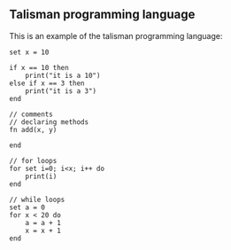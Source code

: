 ## Talisman programming language

This is an example of the talisman programming language:

```hello.t
set x = 10

if x == 10 then
    print("it is a 10")
else if x == 3 then
    print("it is a 3")
end

// comments
// declaring methods
fn add(x, y)

end

// for loops
for set i=0; i<x; i++ do
    print(i)
end

// while loops
set a = 0
for x < 20 do
    a = a + 1
    x = x + 1 
end
```
